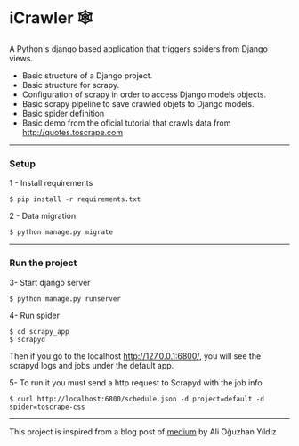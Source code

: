 # iCrawler :spider_web:
A Python's django based application that triggers spiders from Django views. 

   - Basic structure of a Django project.
   - Basic structure for scrapy.
   - Configuration of scrapy in order to access Django models objects.
   - Basic scrapy pipeline to save crawled objets to Django models.
   - Basic spider definition
   - Basic demo from the oficial tutorial that crawls data from http://quotes.toscrape.com
---
### Setup
1 - Install requirements
```
$ pip install -r requirements.txt
```
2 - Data migration
```
$ python manage.py migrate
```
---
### Run the project
3- Start django server
```
$ python manage.py runserver
```
4- Run spider
```
$ cd scrapy_app
$ scrapyd
```
Then if you go to the localhost http://127.0.0.1:6800/, you will see the scrapyd logs and jobs under the default app. 

5- To run it you must send a http request to Scrapyd with the job info
```
$ curl http://localhost:6800/schedule.json -d project=default -d spider=toscrape-css
```
---
This project is inspired from a blog post of [medium](https://medium.com/@ali_oguzhan/how-to-use-scrapy-with-django-application-c16fabd0e62e?fbclid=IwAR0Ni7cvNk3aKJLTkWkzkYLjOHoYOpV3Tp1Mr_eYh2rxts0lBjI6rGkG_bM) by Ali Oğuzhan Yıldız
